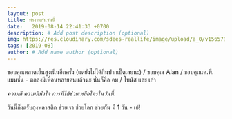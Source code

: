 ```yaml
---
layout: post
title: ทำงานกันวันนี้
date:   2019-08-14 22:41:33 +0700
description: # Add post description (optional)
img: https://res.cloudinary.com/sdees-reallife/image/upload/a_0/v1565795970/line_1565781890587.jpg # Add image post (optional)
tags: [2019-08]
author: # Add name author (optional)
---
```

ขอบคุณตลาดเย็นสูงเนินอีกครั้ง (แต่ยังไม่ได้กินปากเป็ดเลยนะ) / ขอบคุณ Alan / ขอบคุณเค.พี. แมนชั่น - ตกลงมีเพื่อนหลายคนแล้วนะ นั่นก็คือ คม / โบนัส และ เก๋า

<i class="fa fa-child" style="color:plum"></i>

*ความดี ความมีน้ำใจ การที่ได้ช่วยเหลือใครในวันนี้*:

วันนี้ก็งดรับถุงพลาสติก ช่วยเรา ช่วยโลก ช่วยกัน มี 1 วัน - เย้!
